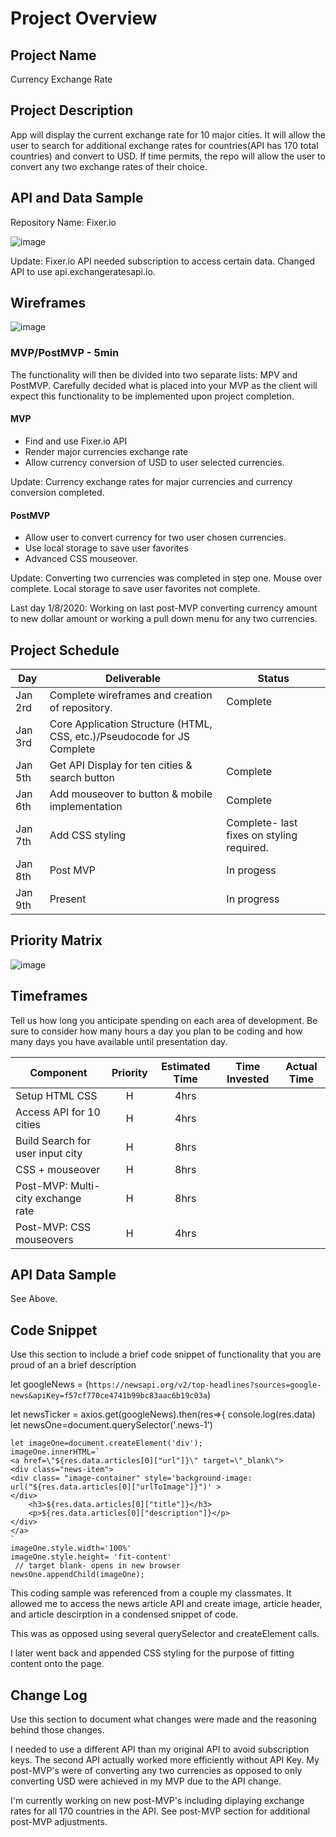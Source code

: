 # Project Overview

## Project Name

Currency Exchange Rate

## Project Description

App will display the current exchange rate for 10 major cities. It will allow the user to search for additional exchange rates for countries(API has 170 total countries) and convert to USD. If time permits, the repo will allow the user to convert any two exchange rates of their choice.

## API and Data Sample

Repository Name: Fixer.io

![image](https://media.git.generalassemb.ly/user/25138/files/327f9d80-2d71-11ea-8a81-2538ee4329a4)

Update: Fixer.io API needed subscription to access certain data. Changed API to use api.exchangeratesapi.io. 

## Wireframes
![image](https://media.git.generalassemb.ly/user/25138/files/f3514c80-2d70-11ea-8c74-826aaf41c3cf)

### MVP/PostMVP - 5min

The functionality will then be divided into two separate lists: MPV and PostMVP.  Carefully decided what is placed into your MVP as the client will expect this functionality to be implemented upon project completion.  

#### MVP 

- Find and use Fixer.io API
- Render major currencies exchange rate 
- Allow currency conversion of USD to user selected currencies.

Update: Currency exchange rates for major currencies and currency conversion completed.

#### PostMVP 

- Allow user to convert currency for two user chosen currencies.
- Use local storage to save user favorites
- Advanced CSS mouseover.

Update: Converting two currencies was completed in step one. Mouse over complete. Local storage to save user favorites not complete. 

Last day 1/8/2020: Working on last post-MVP converting currency amount to new dollar amount or working a pull down menu for any two currencies.

## Project Schedule


|  Day | Deliverable | Status
|---|---| ---|
|Jan 2rd| Complete wireframes and creation of repository. | Complete
|Jan 3rd| Core Application Structure (HTML, CSS, etc.)/Pseudocode for JS Complete
|Jan 5th| Get API Display for ten cities & search button  | Complete
|Jan 6th| Add mouseover to button & mobile implementation|  Complete
|Jan 7th| Add CSS styling  | Complete- last fixes on styling required.
|Jan 8th| Post MVP | In progess
|Jan 9th| Present | In progress

## Priority Matrix
![image](https://media.git.generalassemb.ly/user/25138/files/fbf75200-2d73-11ea-835f-b8e898e396f3)

## Timeframes

Tell us how long you anticipate spending on each area of development. Be sure to consider how many hours a day you plan to be coding and how many days you have available until presentation day.


| Component | Priority | Estimated Time | Time Invested | Actual Time |
| --- | :---: |  :---: | :---: | :---: |
| Setup HTML CSS | H | 4hrs |
| Access API for 10 cities | H | 4hrs |
| Build Search for user input city | H | 8hrs| 
| CSS + mouseover| H | 8hrs| 
| Post-MVP: Multi-city exchange rate| H | 8hrs|
| Post-MVP: CSS mouseovers| H | 4hrs|

## API Data Sample
See Above.

## Code Snippet

Use this section to include a brief code snippet of functionality that you are proud of an a brief description  

let googleNews = (`https://newsapi.org/v2/top-headlines?sources=google-news&apiKey=f57cf770ce4741b99bc83aac6b19c03a`)

let newsTicker = axios.get(googleNews).then(res=>{
    console.log(res.data)
    let newsOne=document.querySelector('.news-1')
    
    let imageOne=document.createElement('div');
    imageOne.innerHTML=`
    <a href=\"${res.data.articles[0]["url"]}\" target=\"_blank\">
    <div class="news-item">
    <div class= "image-container" style='background-image: url("${res.data.articles[0]["urlToImage"]}")' >
    </div>
        <h3>${res.data.articles[0]["title"]}</h3>
        <p>${res.data.articles[0]["description"]}</p>
    </div>
    </a>
    `
    imageOne.style.width='100%'
    imageOne.style.height= 'fit-content'
     // target blank- opens in new browser
    newsOne.appendChild(imageOne);

This coding sample was referenced from a couple my classmates. It allowed me to access the news article API and create image, article header, and article descirption in a condensed snippet of code. 

This was as opposed using several querySelector and createElement calls.

I later went back and appended CSS styling for the purpose of fitting content onto the page.



## Change Log
 Use this section to document what changes were made and the reasoning behind those changes.

 I needed to use a different API than my original API to avoid subscription keys. The second API actually worked more efficiently without API Key. My post-MVP's were of converting any two currencies as opposed to only converting USD were achieved in my MVP due to the API change.

 I'm currently working on new post-MVP's including diplaying exchange rates for all 170 countries in the API. See post-MVP section for additional post-MVP adjustments.  

